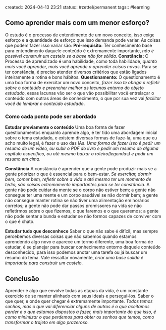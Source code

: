 created:: 2024-04-13 23:21
status:: #zettel/permanent 
tags:: #learning 
## Como aprender mais com um menor esforço?
O estudo é o processo de entendimento de um novo conceito, isso exige esforço e a quantidade de esforço que isso demanda pode variar. As coisas que podem fazer isso variar são: 
**Pré-requisito:** Ter conhecimento base para entendimento daquele conteúdo é extremamente importante, *não é possível construir um castelo se a base não for sólida*.
**Constância:** O Processo de aprendizado é uma habilidade, como toda habilidade, *quanto mais você aprender, mais você aprende a aprender coisas novas*. Para se ter constância, é preciso atender diversos critérios que estão ligados inteiramente a rotina e bons hábitos.
**Questionamento:** O questionamento é uma boa forma de exercitar um novo conceito, *fazer isso te obriga a refletir sobre o conteúdo e preencher melhor as lacunas entorno do objeto estudado*, essas lacunas vão ser o que vão possibilitar você entrelaçar o conteúdo com outras áreas de conhecimento, o que por sua vez vai *facilitar você de lembrar o conteúdo estudado*.

### Como cada ponto pode ser abordado
**Estudar previamente o conteúdo**
Uma boa forma de fazer questionamentos enquanto aprende algo, é ter tido uma abordagem inicial sobre o tema estudado, e existem diversas formas de faze-la, uma que eu acho muito legal, é fazer o uso das IAs. *Uma forma de fazer isso é pedir um resumo de um vídeo, ou subir o PDF do livro e pedir um resumo de alguma capitulo específico, ou até mesmo baixar o roteiro(legendas) e pedir um resumo em cima.*

**Constância**
A constância é aprender que a gente pode produzir mais se a gente priorizar o que é essencial para o bem-estar. *Se exercitar, dormir bem, comer bem, refletir sobre a vida e até mesmo ter um momento de tédio, são coisas extremamente importantes para se ter constância*. A gente não pode cuidar da mente se o corpo não estiver bem; a gente não consegue ter uma mente e um corpo saudável se não dormir bem; a gente não consegue manter rotina se não tiver uma alimentação em horários corretos; a gente não pode dar passos promissores na vida se não refletirmos sobre o que fizemos, o que faremos e o que queremos; a gente não pode sentar a bunda e estudar se não formos capazes de conviver com o que é chato.

**Estudar tudo que desconhece**
Saber o que não sabe é difícil, mas sempre percebemos diversas coisas que não sabemos quando estamos aprendendo algo novo e aparece um termo diferente, uma boa forma de estudar, é se planejar para buscar conhecimento entorno daquele conteúdo desconhecido, para isso podemos anotar uma tarefa ou já buscar um resumo do tema. Vale ressaltar novamente, *criar uma base solida é importante para construir um castelo*.
## Conclusão
Aprender é algo que envolve todas as etapas da vida, é um constante exercício de se manter alinhado com seus ideais e persegui-los. Saber o que quer, e onde quer chegar é extremamente importante. *Todos temos sonhos, mas o que vai diferenciar alguns de outros é o que aceitamos perder e o que estamos dispostos a fazer, mais importante do que isso, é como minimizar o que perdemos para obter os sonhos que temos, como transformar o trajeto em algo prazeroso.*